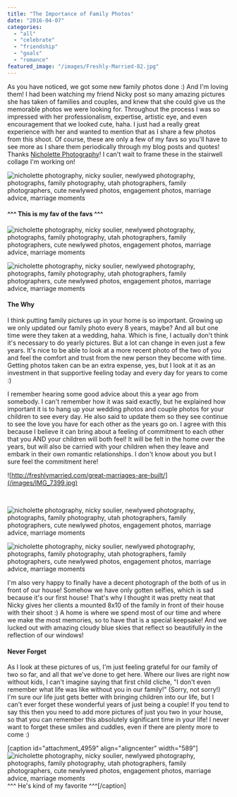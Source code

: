 ```yaml
---
title: "The Importance of Family Photos"
date: "2016-04-07"
categories: 
  - "all"
  - "celebrate"
  - "friendship"
  - "goals"
  - "romance"
featured_image: "/images/Freshly-Married-82.jpg"
---
```


As you have noticed, we got some new family photos done :) And I'm loving them! I had been watching my friend Nicky post so many amazing pictures she has taken of families and couples, and knew that she could give us the memorable photos we were looking for. Throughout the process I was so impressed with her professionalism, expertise, artistic eye, and even encouragement that we looked cute, haha. I just had a really great experience with her and wanted to mention that as I share a few photos from this shoot. Of course, these are only a few of my favs so you'll have to see more as I share them periodically through my blog posts and quotes! Thanks [Nicholette Photography](http://nicholettephotography.com/)! I can't wait to frame these in the stairwell collage I'm working on!

![nicholette photography, nicky soulier, newlywed photography, photographs, family photography, utah photographers, family photographers, cute newlywed photos, engagement photos, marriage advice, marriage moments](/images/IMG_0091.jpg)

#### ^^^ This is my fav of the favs ^^^

![nicholette photography, nicky soulier, newlywed photography, photographs, family photography, utah photographers, family photographers, cute newlywed photos, engagement photos, marriage advice, marriage moments](/images/IMG_0092.jpg)

![nicholette photography, nicky soulier, newlywed photography, photographs, family photography, utah photographers, family photographers, cute newlywed photos, engagement photos, marriage advice, marriage moments](/images/IMG_0094.jpg)

#### The Why

I think putting family pictures up in your home is so important. Growing up we only updated our family photo every 8 years, maybe? And all but one time were they taken at a wedding, haha. Which is fine, I actually don't think it's necessary to do yearly pictures. But a lot can change in even just a few years. It's nice to be able to look at a more recent photo of the two of you and feel the comfort and trust from the new person they become with time. Getting photos taken can be an extra expense, yes, but I look at it as an investment in that supportive feeling today and every day for years to come :)

I remember hearing some good advice about this a year ago from somebody. I can't remember how it was said exactly, but he explained how important it is to hang up your wedding photos and couple photos for your children to see every day. He also said to update them so they see continue to see the love you have for each other as the years go on. I agree with this because I believe it can bring about a feeling of commitment to each other that you AND your children will both feel! It will be felt in the home over the years, but will also be carried with your children when they leave and embark in their own romantic relationships. I don't know about you but I sure feel the commitment here!

![http://freshlymarried.com/great-marriages-are-built/](/images/IMG_7399.jpg)

 

![nicholette photography, nicky soulier, newlywed photography, photographs, family photography, utah photographers, family photographers, cute newlywed photos, engagement photos, marriage advice, marriage moments](/images/IMG_0089-1.jpg)

![nicholette photography, nicky soulier, newlywed photography, photographs, family photography, utah photographers, family photographers, cute newlywed photos, engagement photos, marriage advice, marriage moments](/images/IMG_0032.jpg)

I'm also very happy to finally have a decent photograph of the both of us in front of our house! Somehow we have only gotten selfies, which is sad because it's our first house! That's why I thought it was pretty neat that Nicky gives her clients a mounted 8x10 of the family in front of their house with their shoot :) A home is where we spend most of our time and where we make the most memories, so to have that is a special keepsake! And we lucked out with amazing cloudy blue skies that reflect so beautifully in the reflection of our windows!

#### Never Forget

As I look at these pictures of us, I'm just feeling grateful for our family of two so far, and all that we've done to get here. Where our lives are right now without kids, I can't imagine saying that first child cliche, "I don't even remember what life was like without you in our family!" (Sorry, not sorry!) I'm sure our life just gets better with bringing children into our life, but I can't ever forget these wonderful years of just being a couple! If you tend to say this then you need to add more pictures of just you two in your house, so that you can remember this absolutely significant time in your life! I never want to forget these smiles and cuddles, even if there are plenty more to come :)

\[caption id="attachment\_4959" align="aligncenter" width="589"\]![nicholette photography, nicky soulier, newlywed photography, photographs, family photography, utah photographers, family photographers, cute newlywed photos, engagement photos, marriage advice, marriage moments](/images/IMG_0054.jpg) ^^^ He's kind of my favorite ^^^\[/caption\]
